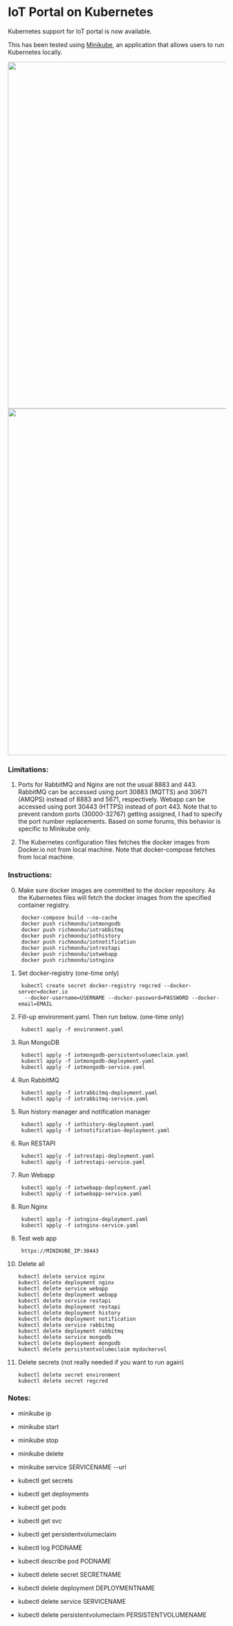 # IoT Portal on Kubernetes

Kubernetes support for IoT portal is now available. 

This has been tested using [Minikube](https://github.com/kubernetes/minikube), an application that allows users to run Kubernetes locally.  

<img src="https://github.com/richmondu/libpyiotcloud/blob/master/_images/kubernetes_minikube.png" width="800"/>

<img src="https://github.com/richmondu/libpyiotcloud/blob/master/_images/kubernetes_minikube_dashboard.png" width="800"/>


### Limitations:

1. Ports for RabbitMQ and Nginx are not the usual 8883 and 443. 
   RabbitMQ can be accessed using port 30883 (MQTTS) and 30671 (AMQPS) instead of 8883 and 5671, respectively.
   Webapp can be accessed using port 30443 (HTTPS) instead of port 443.
   Note that to prevent random ports (30000-32767) getting assigned, I had to specify the port number replacements.
   Based on some forums, this behavior is specific to Minikube only.
   
2. The Kubernetes configuration files fetches the docker images from Docker.io not from local machine. 
   Note that docker-compose fetches from local machine.



### Instructions:

0. Make sure docker images are committed to the docker repository. As the Kubernetes files will fetch the docker images from the specified container registry.

        docker-compose build --no-cache
        docker push richmondu/iotmongodb
        docker push richmondu/iotrabbitmq
        docker push richmondu/iothistory
        docker push richmondu/iotnotification
        docker push richmondu/iotrestapi
        docker push richmondu/iotwebapp
        docker push richmondu/iotnginx


1. Set docker-registry (one-time only)

        kubectl create secret docker-registry regcred --docker-server=docker.io 
         --docker-username=USERNAME --docker-password=PASSWORD --docker-email=EMAIL


2. Fill-up environment.yaml. Then run below.  (one-time only)

        kubectl apply -f environment.yaml


3. Run MongoDB

        kubectl apply -f iotmongodb-persistentvolumeclaim.yaml
        kubectl apply -f iotmongodb-deployment.yaml
        kubectl apply -f iotmongodb-service.yaml


4. Run RabbitMQ

        kubectl apply -f iotrabbitmq-deployment.yaml
        kubectl apply -f iotrabbitmq-service.yaml


5. Run history manager and notification manager

        kubectl apply -f iothistory-deployment.yaml
        kubectl apply -f iotnotification-deployment.yaml


6. Run RESTAPI

        kubectl apply -f iotrestapi-deployment.yaml
        kubectl apply -f iotrestapi-service.yaml


7. Run Webapp

        kubectl apply -f iotwebapp-deployment.yaml
        kubectl apply -f iotwebapp-service.yaml


8. Run Nginx

        kubectl apply -f iotnginx-deployment.yaml
        kubectl apply -f iotnginx-service.yaml


9. Test web app

        https://MINIKUBE_IP:30443


10. Delete all

        kubectl delete service nginx
        kubectl delete deployment nginx
        kubectl delete service webapp
        kubectl delete deployment webapp
        kubectl delete service restapi
        kubectl delete deployment restapi
        kubectl delete deployment history
        kubectl delete deployment notification
        kubectl delete service rabbitmq
        kubectl delete deployment rabbitmq
        kubectl delete service mongodb
        kubectl delete deployment mongodb
        kubectl delete persistentvolumeclaim mydockervol
        
        
11. Delete secrets (not really needed if you want to run again)
        
        kubectl delete secret environment
        kubectl delete secret regcred


### Notes:

- minikube ip
- minikube start
- minikube stop
- minikube delete
- minikube service SERVICENAME --url

- kubectl get secrets
- kubectl get deployments
- kubectl get pods
- kubectl get svc
- kubectl get persistentvolumeclaim
- kubectl log PODNAME
- kubectl describe pod PODNAME
- kubectl delete secret SECRETNAME
- kubectl delete deployment DEPLOYMENTNAME
- kubectl delete service SERVICENAME
- kubectl delete persistentvolumeclaim PERSISTENTVOLUMENAME
